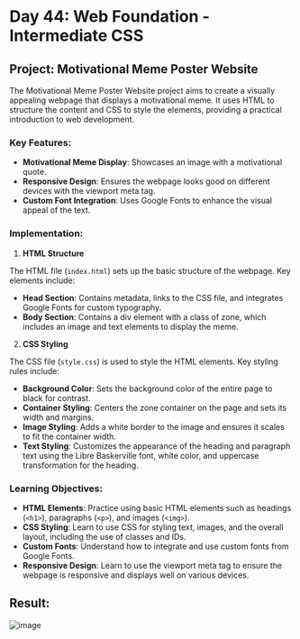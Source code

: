 # Day 44: Web Foundation - Intermediate CSS

## Project: Motivational Meme Poster Website

The Motivational Meme Poster Website project aims to create a visually appealing webpage that displays a motivational meme. It uses HTML to structure the content and CSS to style the elements, providing a practical introduction to web development.

### Key Features:

- **Motivational Meme Display**: Showcases an image with a motivational quote.
- **Responsive Design**: Ensures the webpage looks good on different devices with the viewport meta tag.
- **Custom Font Integration**: Uses Google Fonts to enhance the visual appeal of the text.

### Implementation:

1. **HTML Structure**

The HTML file (`index.html`) sets up the basic structure of the webpage. Key elements include:

- **Head Section**: Contains metadata, links to the CSS file, and integrates Google Fonts for custom typography.
- **Body Section**: Contains a div element with a class of zone, which includes an image and text elements to display the meme.

2. **CSS Styling**

The CSS file (`style.css`) is used to style the HTML elements. Key styling rules include:

- **Background Color**: Sets the background color of the entire page to black for contrast.
- **Container Styling**: Centers the zone container on the page and sets its width and margins.
- **Image Styling**: Adds a white border to the image and ensures it scales to fit the container width.
- **Text Styling**: Customizes the appearance of the heading and paragraph text using the Libre Baskerville font, white color, and uppercase transformation for the heading.

### Learning Objectives:

- **HTML Elements**: Practice using basic HTML elements such as headings (`<h1>`), paragraphs (`<p>`), and images (`<img>`).
- **CSS Styling**: Learn to use CSS for styling text, images, and the overall layout, including the use of classes and IDs.
- **Custom Fonts**: Understand how to integrate and use custom fonts from Google Fonts.
- **Responsive Design**: Learn to use the viewport meta tag to ensure the webpage is responsive and displays well on various devices.

## Result:

![image](https://github.com/cristobalgrau/100-days-of-python/assets/119089907/0b2c8834-ec76-4020-80a1-066cc71619fb)


